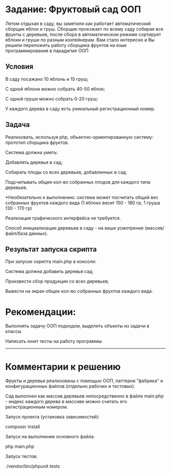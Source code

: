 # Задание: Фруктовый сад ООП

Летом отдыхая в саду, вы заметили как работает автоматический сборщик яблок и груш. 
Сборщик проезжает по всему саду собирая все фрукты с деревьев, 
после сбора в автоматическом режиме сортирует яблоки и груши по разным контейнерам. 
Вам стало интересно и Вы решили переложить работу сборщика фруктов на язык программирования в парадигме ООП 

## Условия

В саду посажано 10 яблонь и 15 груш;

С одной яблони можно собрать 40-50 яблок;

С одной груши можно собрать 0-20 груш;

У каждого дерева в саду есть уникальный регистрационный номер.

## Задача

Реализовать, используя php, объектно-ориентированную систему: прототип сборщика фруктов. 

Система должна уметь:

Добавлять деревья в сад;

Собирать плоды со всех деревьев, добавленных в сад;

Подсчитывать общее кол-во собранных плодов для каждого типа деревьев.

*Необязательно к выполнению: система может посчитать общий вес собранных фруктов каждого вида (1 яблоко весит 150 - 180 гр, 1 груша 130 - 170 гр)

Реализация графического интерфейса не требуется.  

Способ инициализации деревьев в саду - на ваше усмотрение (массив/файл/база данных).

## Результат запуска скрипта

При запуске скрипта main.php в консоли:

Система должна добавить деревья сад;

Произвести сбор продукции со всех деревьев;

Вывести на экран общее кол-во собранных фруктов каждого вида.

# Рекомендации: 

Выполнять задачу ООП подходом, выделить объекты из задачи в классы

Написать юнит тесты на работу программы

_____________________________

# Комментарии к решению

Фрукты и деревья реализованы с помощью ООП, 
паттерна "фабрика" 
и конфигурационных файлов (отдельно рабочих и тестовых).

Сад выполнен как массив деревьев непосредственно в файле main.php - 
индекс каждого дерева в массиве можно считать его регистрационным номером.

Запуск проекта (установка зависимостей):

composer install

Запуск на выполнение основного файла:

php main.php

Запуск тестов:

./vendor/bin/phpunit tests
